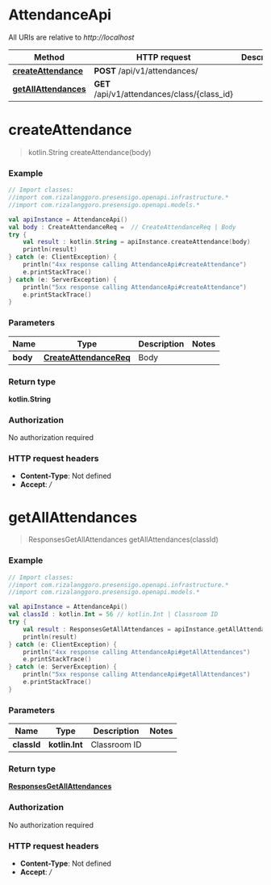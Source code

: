 # AttendanceApi

All URIs are relative to *http://localhost*

| Method | HTTP request | Description |
| ------------- | ------------- | ------------- |
| [**createAttendance**](AttendanceApi.md#createAttendance) | **POST** /api/v1/attendances/ |  |
| [**getAllAttendances**](AttendanceApi.md#getAllAttendances) | **GET** /api/v1/attendances/class/{class_id} |  |


<a id="createAttendance"></a>
# **createAttendance**
> kotlin.String createAttendance(body)



### Example
```kotlin
// Import classes:
//import com.rizalanggoro.presensigo.openapi.infrastructure.*
//import com.rizalanggoro.presensigo.openapi.models.*

val apiInstance = AttendanceApi()
val body : CreateAttendanceReq =  // CreateAttendanceReq | Body
try {
    val result : kotlin.String = apiInstance.createAttendance(body)
    println(result)
} catch (e: ClientException) {
    println("4xx response calling AttendanceApi#createAttendance")
    e.printStackTrace()
} catch (e: ServerException) {
    println("5xx response calling AttendanceApi#createAttendance")
    e.printStackTrace()
}
```

### Parameters
| Name | Type | Description  | Notes |
| ------------- | ------------- | ------------- | ------------- |
| **body** | [**CreateAttendanceReq**](CreateAttendanceReq.md)| Body | |

### Return type

**kotlin.String**

### Authorization

No authorization required

### HTTP request headers

 - **Content-Type**: Not defined
 - **Accept**: */*

<a id="getAllAttendances"></a>
# **getAllAttendances**
> ResponsesGetAllAttendances getAllAttendances(classId)



### Example
```kotlin
// Import classes:
//import com.rizalanggoro.presensigo.openapi.infrastructure.*
//import com.rizalanggoro.presensigo.openapi.models.*

val apiInstance = AttendanceApi()
val classId : kotlin.Int = 56 // kotlin.Int | Classroom ID
try {
    val result : ResponsesGetAllAttendances = apiInstance.getAllAttendances(classId)
    println(result)
} catch (e: ClientException) {
    println("4xx response calling AttendanceApi#getAllAttendances")
    e.printStackTrace()
} catch (e: ServerException) {
    println("5xx response calling AttendanceApi#getAllAttendances")
    e.printStackTrace()
}
```

### Parameters
| Name | Type | Description  | Notes |
| ------------- | ------------- | ------------- | ------------- |
| **classId** | **kotlin.Int**| Classroom ID | |

### Return type

[**ResponsesGetAllAttendances**](ResponsesGetAllAttendances.md)

### Authorization

No authorization required

### HTTP request headers

 - **Content-Type**: Not defined
 - **Accept**: */*

